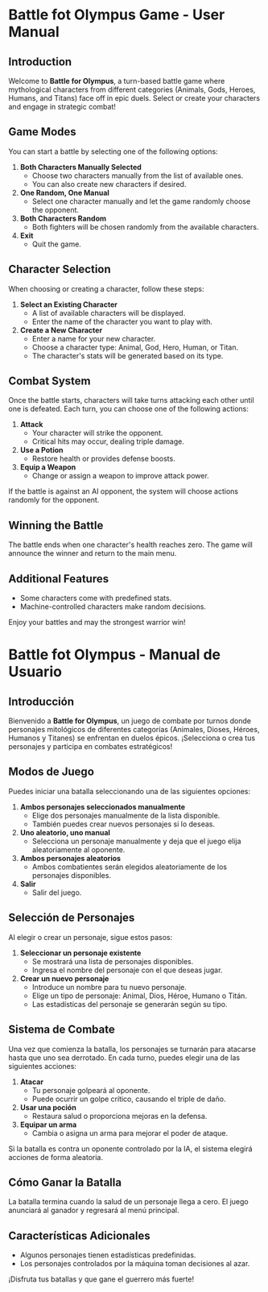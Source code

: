 # Battle fot Olympus Game - User Manual

## Introduction
Welcome to **Battle for Olympus**, a turn-based battle game where mythological characters from different categories (Animals, Gods, Heroes, Humans, and Titans) face off in epic duels. Select or create your characters and engage in strategic combat!

## Game Modes
You can start a battle by selecting one of the following options:

1. **Both Characters Manually Selected**
    - Choose two characters manually from the list of available ones.
    - You can also create new characters if desired.
2. **One Random, One Manual**
    - Select one character manually and let the game randomly choose the opponent.
3. **Both Characters Random**
    - Both fighters will be chosen randomly from the available characters.
4. **Exit**
    - Quit the game.

## Character Selection
When choosing or creating a character, follow these steps:

1. **Select an Existing Character**
    - A list of available characters will be displayed.
    - Enter the name of the character you want to play with.
2. **Create a New Character**
    - Enter a name for your new character.
    - Choose a character type: Animal, God, Hero, Human, or Titan.
    - The character's stats will be generated based on its type.

## Combat System
Once the battle starts, characters will take turns attacking each other until one is defeated. Each turn, you can choose one of the following actions:

1. **Attack**
    - Your character will strike the opponent.
    - Critical hits may occur, dealing triple damage.
2. **Use a Potion**
    - Restore health or provides defense boosts.
3. **Equip a Weapon**
    - Change or assign a weapon to improve attack power.

If the battle is against an AI opponent, the system will choose actions randomly for the opponent.

## Winning the Battle
The battle ends when one character's health reaches zero. The game will announce the winner and return to the main menu.

## Additional Features
- Some characters come with predefined stats.
- Machine-controlled characters make random decisions.

Enjoy your battles and may the strongest warrior win!

# Battle fot Olympus - Manual de Usuario

## Introducción
Bienvenido a **Battle for Olympus**, un juego de combate por turnos donde personajes mitológicos de diferentes categorías (Animales, Dioses, Héroes, Humanos y Titanes) se enfrentan en duelos épicos. ¡Selecciona o crea tus personajes y participa en combates estratégicos!

## Modos de Juego
Puedes iniciar una batalla seleccionando una de las siguientes opciones:

1. **Ambos personajes seleccionados manualmente**
    - Elige dos personajes manualmente de la lista disponible.
    - También puedes crear nuevos personajes si lo deseas.
2. **Uno aleatorio, uno manual**
    - Selecciona un personaje manualmente y deja que el juego elija aleatoriamente al oponente.
3. **Ambos personajes aleatorios**
    - Ambos combatientes serán elegidos aleatoriamente de los personajes disponibles.
4. **Salir**
    - Salir del juego.

## Selección de Personajes
Al elegir o crear un personaje, sigue estos pasos:

1. **Seleccionar un personaje existente**
    - Se mostrará una lista de personajes disponibles.
    - Ingresa el nombre del personaje con el que deseas jugar.
2. **Crear un nuevo personaje**
    - Introduce un nombre para tu nuevo personaje.
    - Elige un tipo de personaje: Animal, Dios, Héroe, Humano o Titán.
    - Las estadísticas del personaje se generarán según su tipo.

## Sistema de Combate
Una vez que comienza la batalla, los personajes se turnarán para atacarse hasta que uno sea derrotado. En cada turno, puedes elegir una de las siguientes acciones:

1. **Atacar**
    - Tu personaje golpeará al oponente.
    - Puede ocurrir un golpe crítico, causando el triple de daño.
2. **Usar una poción**
    - Restaura salud o proporciona mejoras en la defensa.
3. **Equipar un arma**
    - Cambia o asigna un arma para mejorar el poder de ataque.

Si la batalla es contra un oponente controlado por la IA, el sistema elegirá acciones de forma aleatoria.

## Cómo Ganar la Batalla
La batalla termina cuando la salud de un personaje llega a cero. El juego anunciará al ganador y regresará al menú principal.

## Características Adicionales
- Algunos personajes tienen estadísticas predefinidas.
- Los personajes controlados por la máquina toman decisiones al azar.

¡Disfruta tus batallas y que gane el guerrero más fuerte!



